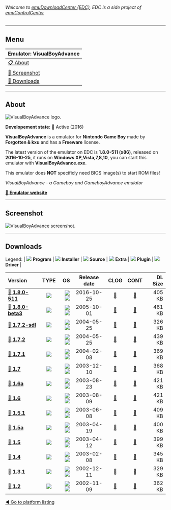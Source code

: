 ###### Welcome to [emuDownloadCenter (EDC)](https://github.com/PhoenixInteractiveNL/emuDownloadCenter/wiki/), EDC is a side project of [emuControlCenter](https://github.com/PhoenixInteractiveNL/emuControlCenter/wiki/)
***
## Menu
| **Emulator: VisualBoyAdvance** |
|:---------|
| [:clipboard: About](#about) |
| [:sunrise: Screenshot](#screenshot) |
| [:floppy_disk: Downloads](#downloads) |
***
## About
![](https://github.com/PhoenixInteractiveNL/emuDownloadCenter/wiki/images_emulator/visualboyadvance_logo_200.jpg "VisualBoyAdvance logo.")

**Developement state:** :large_blue_circle: Active (2016)

**VisualBoyAdvance** is a emulator for **Nintendo Game Boy** made by **Forgotten & kxu** and has a **Freeware** license.

The latest version of the emulator on EDC is **1.8.0-511 (x86)**, released on **2016-10-25**, it runs on **Windows XP,Vista,7,8,10**, you can start this emulator with **VisualBoyAdvance.exe**.

This emulator does **NOT** specificly need BIOS image(s) to start ROM files!

_VisualBoyAdvance - a Gameboy and GameboyAdvance emulator_

[:link: **Emulator website**](http://sourceforge.net/projects/vba)
***
## Screenshot
![](https://raw.githubusercontent.com/PhoenixInteractiveNL/emuDownloadCenter/master/hooks/visualboyadvance/emulator_screen_01.jpg "VisualBoyAdvance screenshot.")
***
## Downloads
Legend:
| ![](https://raw.githubusercontent.com/wiki/PhoenixInteractiveNL/emuDownloadCenter/images_misc/icon_program_24.png) **Program** | 
![](https://raw.githubusercontent.com/wiki/PhoenixInteractiveNL/emuDownloadCenter/images_misc/icon_installer_24.png) **Installer** | 
![](https://raw.githubusercontent.com/wiki/PhoenixInteractiveNL/emuDownloadCenter/images_misc/icon_source_code_24.png) **Source** | 
![](https://raw.githubusercontent.com/wiki/PhoenixInteractiveNL/emuDownloadCenter/images_misc/icon_extra_24.png) **Extra** | 
![](https://raw.githubusercontent.com/wiki/PhoenixInteractiveNL/emuDownloadCenter/images_misc/icon_plugin_24.png) **Plugin** | 
![](https://raw.githubusercontent.com/wiki/PhoenixInteractiveNL/emuDownloadCenter/images_misc/icon_driver_24.png) **Driver** | 
 
| Version | TYPE | OS | Release date | CLOG | CONT | DL Size |
|:--------|:----:|---:|:------------:|:----:|:----:|--------:|
| [:floppy_disk: **1.8.0-511**](https://github.com/PhoenixInteractiveNL/edc-repo0002/raw/master/visualboyadvance/1.8.0-511.7z) | ![](https://raw.githubusercontent.com/wiki/PhoenixInteractiveNL/emuDownloadCenter/images_misc/icon_program_24.png) | ![](https://raw.githubusercontent.com/wiki/PhoenixInteractiveNL/emuDownloadCenter/images_misc/logo_windows_24.png)![](https://raw.githubusercontent.com/wiki/PhoenixInteractiveNL/emuDownloadCenter/images_misc/icon_32-bit_24.png) | 2016-10-25 | [:page_facing_up:](https://github.com/PhoenixInteractiveNL/edc-repo0002/blob/master/visualboyadvance/1.8.0-511_changelog.txt) | [:mag_right:](https://github.com/PhoenixInteractiveNL/edc-repo0002/blob/master/visualboyadvance/1.8.0-511_contents.txt) | 405 KB |
| [:floppy_disk: **1.8.0-beta3**](https://github.com/PhoenixInteractiveNL/edc-repo0002/raw/master/visualboyadvance/1.8.0-beta3.7z) | ![](https://raw.githubusercontent.com/wiki/PhoenixInteractiveNL/emuDownloadCenter/images_misc/icon_program_24.png) | ![](https://raw.githubusercontent.com/wiki/PhoenixInteractiveNL/emuDownloadCenter/images_misc/logo_windows_24.png)![](https://raw.githubusercontent.com/wiki/PhoenixInteractiveNL/emuDownloadCenter/images_misc/icon_32-bit_24.png) | 2005-10-01 | [:page_facing_up:](https://github.com/PhoenixInteractiveNL/edc-repo0002/blob/master/visualboyadvance/1.8.0-beta3_changelog.txt) | [:mag_right:](https://github.com/PhoenixInteractiveNL/edc-repo0002/blob/master/visualboyadvance/1.8.0-beta3_contents.txt) | 461 KB |
| [:floppy_disk: **1.7.2-sdl**](https://github.com/PhoenixInteractiveNL/edc-repo0002/raw/master/visualboyadvance/1.7.2-sdl.7z) | ![](https://raw.githubusercontent.com/wiki/PhoenixInteractiveNL/emuDownloadCenter/images_misc/icon_program_24.png) | ![](https://raw.githubusercontent.com/wiki/PhoenixInteractiveNL/emuDownloadCenter/images_misc/logo_windows_24.png)![](https://raw.githubusercontent.com/wiki/PhoenixInteractiveNL/emuDownloadCenter/images_misc/icon_32-bit_24.png) | 2004-05-25 | [:page_facing_up:](https://github.com/PhoenixInteractiveNL/edc-repo0002/blob/master/visualboyadvance/1.7.2-sdl_changelog.txt) | [:mag_right:](https://github.com/PhoenixInteractiveNL/edc-repo0002/blob/master/visualboyadvance/1.7.2-sdl_contents.txt) | 326 KB |
| [:floppy_disk: **1.7.2**](https://github.com/PhoenixInteractiveNL/edc-repo0002/raw/master/visualboyadvance/1.7.2.7z) | ![](https://raw.githubusercontent.com/wiki/PhoenixInteractiveNL/emuDownloadCenter/images_misc/icon_program_24.png) | ![](https://raw.githubusercontent.com/wiki/PhoenixInteractiveNL/emuDownloadCenter/images_misc/logo_windows_24.png)![](https://raw.githubusercontent.com/wiki/PhoenixInteractiveNL/emuDownloadCenter/images_misc/icon_32-bit_24.png) | 2004-05-25 | [:page_facing_up:](https://github.com/PhoenixInteractiveNL/edc-repo0002/blob/master/visualboyadvance/1.7.2_changelog.txt) | [:mag_right:](https://github.com/PhoenixInteractiveNL/edc-repo0002/blob/master/visualboyadvance/1.7.2_contents.txt) | 439 KB |
| [:floppy_disk: **1.7.1**](https://github.com/PhoenixInteractiveNL/edc-repo0002/raw/master/visualboyadvance/1.7.1.7z) | ![](https://raw.githubusercontent.com/wiki/PhoenixInteractiveNL/emuDownloadCenter/images_misc/icon_program_24.png) | ![](https://raw.githubusercontent.com/wiki/PhoenixInteractiveNL/emuDownloadCenter/images_misc/logo_windows_24.png)![](https://raw.githubusercontent.com/wiki/PhoenixInteractiveNL/emuDownloadCenter/images_misc/icon_32-bit_24.png) | 2004-02-08 | [:page_facing_up:](https://github.com/PhoenixInteractiveNL/edc-repo0002/blob/master/visualboyadvance/1.7.1_changelog.txt) | [:mag_right:](https://github.com/PhoenixInteractiveNL/edc-repo0002/blob/master/visualboyadvance/1.7.1_contents.txt) | 369 KB |
| [:floppy_disk: **1.7**](https://github.com/PhoenixInteractiveNL/edc-repo0002/raw/master/visualboyadvance/1.7.7z) | ![](https://raw.githubusercontent.com/wiki/PhoenixInteractiveNL/emuDownloadCenter/images_misc/icon_program_24.png) | ![](https://raw.githubusercontent.com/wiki/PhoenixInteractiveNL/emuDownloadCenter/images_misc/logo_windows_24.png)![](https://raw.githubusercontent.com/wiki/PhoenixInteractiveNL/emuDownloadCenter/images_misc/icon_32-bit_24.png) | 2003-12-10 | [:page_facing_up:](https://github.com/PhoenixInteractiveNL/edc-repo0002/blob/master/visualboyadvance/1.7_changelog.txt) | [:mag_right:](https://github.com/PhoenixInteractiveNL/edc-repo0002/blob/master/visualboyadvance/1.7_contents.txt) | 368 KB |
| [:floppy_disk: **1.6a**](https://github.com/PhoenixInteractiveNL/edc-repo0002/raw/master/visualboyadvance/1.6a.7z) | ![](https://raw.githubusercontent.com/wiki/PhoenixInteractiveNL/emuDownloadCenter/images_misc/icon_program_24.png) | ![](https://raw.githubusercontent.com/wiki/PhoenixInteractiveNL/emuDownloadCenter/images_misc/logo_windows_24.png)![](https://raw.githubusercontent.com/wiki/PhoenixInteractiveNL/emuDownloadCenter/images_misc/icon_32-bit_24.png) | 2003-08-23 | [:page_facing_up:](https://github.com/PhoenixInteractiveNL/edc-repo0002/blob/master/visualboyadvance/1.6a_changelog.txt) | [:mag_right:](https://github.com/PhoenixInteractiveNL/edc-repo0002/blob/master/visualboyadvance/1.6a_contents.txt) | 421 KB |
| [:floppy_disk: **1.6**](https://github.com/PhoenixInteractiveNL/edc-repo0002/raw/master/visualboyadvance/1.6.7z) | ![](https://raw.githubusercontent.com/wiki/PhoenixInteractiveNL/emuDownloadCenter/images_misc/icon_program_24.png) | ![](https://raw.githubusercontent.com/wiki/PhoenixInteractiveNL/emuDownloadCenter/images_misc/logo_windows_24.png)![](https://raw.githubusercontent.com/wiki/PhoenixInteractiveNL/emuDownloadCenter/images_misc/icon_32-bit_24.png) | 2003-08-09 | [:page_facing_up:](https://github.com/PhoenixInteractiveNL/edc-repo0002/blob/master/visualboyadvance/1.6_changelog.txt) | [:mag_right:](https://github.com/PhoenixInteractiveNL/edc-repo0002/blob/master/visualboyadvance/1.6_contents.txt) | 421 KB |
| [:floppy_disk: **1.5.1**](https://github.com/PhoenixInteractiveNL/edc-repo0002/raw/master/visualboyadvance/1.5.1.7z) | ![](https://raw.githubusercontent.com/wiki/PhoenixInteractiveNL/emuDownloadCenter/images_misc/icon_program_24.png) | ![](https://raw.githubusercontent.com/wiki/PhoenixInteractiveNL/emuDownloadCenter/images_misc/logo_windows_24.png)![](https://raw.githubusercontent.com/wiki/PhoenixInteractiveNL/emuDownloadCenter/images_misc/icon_32-bit_24.png) | 2003-06-08 | [:page_facing_up:](https://github.com/PhoenixInteractiveNL/edc-repo0002/blob/master/visualboyadvance/1.5.1_changelog.txt) | [:mag_right:](https://github.com/PhoenixInteractiveNL/edc-repo0002/blob/master/visualboyadvance/1.5.1_contents.txt) | 409 KB |
| [:floppy_disk: **1.5a**](https://github.com/PhoenixInteractiveNL/edc-repo0002/raw/master/visualboyadvance/1.5a.7z) | ![](https://raw.githubusercontent.com/wiki/PhoenixInteractiveNL/emuDownloadCenter/images_misc/icon_program_24.png) | ![](https://raw.githubusercontent.com/wiki/PhoenixInteractiveNL/emuDownloadCenter/images_misc/logo_windows_24.png)![](https://raw.githubusercontent.com/wiki/PhoenixInteractiveNL/emuDownloadCenter/images_misc/icon_32-bit_24.png) | 2003-04-19 | [:page_facing_up:](https://github.com/PhoenixInteractiveNL/edc-repo0002/blob/master/visualboyadvance/1.5a_changelog.txt) | [:mag_right:](https://github.com/PhoenixInteractiveNL/edc-repo0002/blob/master/visualboyadvance/1.5a_contents.txt) | 400 KB |
| [:floppy_disk: **1.5**](https://github.com/PhoenixInteractiveNL/edc-repo0002/raw/master/visualboyadvance/1.5.7z) | ![](https://raw.githubusercontent.com/wiki/PhoenixInteractiveNL/emuDownloadCenter/images_misc/icon_program_24.png) | ![](https://raw.githubusercontent.com/wiki/PhoenixInteractiveNL/emuDownloadCenter/images_misc/logo_windows_24.png)![](https://raw.githubusercontent.com/wiki/PhoenixInteractiveNL/emuDownloadCenter/images_misc/icon_32-bit_24.png) | 2003-04-12 | [:page_facing_up:](https://github.com/PhoenixInteractiveNL/edc-repo0002/blob/master/visualboyadvance/1.5_changelog.txt) | [:mag_right:](https://github.com/PhoenixInteractiveNL/edc-repo0002/blob/master/visualboyadvance/1.5_contents.txt) | 399 KB |
| [:floppy_disk: **1.4**](https://github.com/PhoenixInteractiveNL/edc-repo0002/raw/master/visualboyadvance/1.4.7z) | ![](https://raw.githubusercontent.com/wiki/PhoenixInteractiveNL/emuDownloadCenter/images_misc/icon_program_24.png) | ![](https://raw.githubusercontent.com/wiki/PhoenixInteractiveNL/emuDownloadCenter/images_misc/logo_windows_24.png)![](https://raw.githubusercontent.com/wiki/PhoenixInteractiveNL/emuDownloadCenter/images_misc/icon_32-bit_24.png) | 2003-02-08 | [:page_facing_up:](https://github.com/PhoenixInteractiveNL/edc-repo0002/blob/master/visualboyadvance/1.4_changelog.txt) | [:mag_right:](https://github.com/PhoenixInteractiveNL/edc-repo0002/blob/master/visualboyadvance/1.4_contents.txt) | 345 KB |
| [:floppy_disk: **1.3.1**](https://github.com/PhoenixInteractiveNL/edc-repo0002/raw/master/visualboyadvance/1.3.1.7z) | ![](https://raw.githubusercontent.com/wiki/PhoenixInteractiveNL/emuDownloadCenter/images_misc/icon_program_24.png) | ![](https://raw.githubusercontent.com/wiki/PhoenixInteractiveNL/emuDownloadCenter/images_misc/logo_windows_24.png)![](https://raw.githubusercontent.com/wiki/PhoenixInteractiveNL/emuDownloadCenter/images_misc/icon_32-bit_24.png) | 2002-12-11 | [:page_facing_up:](https://github.com/PhoenixInteractiveNL/edc-repo0002/blob/master/visualboyadvance/1.3.1_changelog.txt) | [:mag_right:](https://github.com/PhoenixInteractiveNL/edc-repo0002/blob/master/visualboyadvance/1.3.1_contents.txt) | 329 KB |
| [:floppy_disk: **1.2**](https://github.com/PhoenixInteractiveNL/edc-repo0002/raw/master/visualboyadvance/1.2.7z) | ![](https://raw.githubusercontent.com/wiki/PhoenixInteractiveNL/emuDownloadCenter/images_misc/icon_program_24.png) | ![](https://raw.githubusercontent.com/wiki/PhoenixInteractiveNL/emuDownloadCenter/images_misc/logo_windows_24.png)![](https://raw.githubusercontent.com/wiki/PhoenixInteractiveNL/emuDownloadCenter/images_misc/icon_32-bit_24.png) | 2002-11-09 | [:page_facing_up:](https://github.com/PhoenixInteractiveNL/edc-repo0002/blob/master/visualboyadvance/1.2_changelog.txt) | [:mag_right:](https://github.com/PhoenixInteractiveNL/edc-repo0002/blob/master/visualboyadvance/1.2_contents.txt) | 362 KB |

[:arrow_backward: Go to platform listing](https://github.com/PhoenixInteractiveNL/emuDownloadCenter/wiki/EDC-Platform-List)
